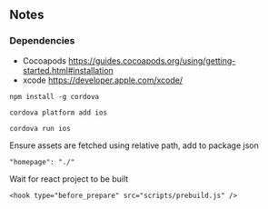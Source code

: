 ## Notes

### Dependencies

- Cocoapods https://guides.cocoapods.org/using/getting-started.html#installation
- xcode https://developer.apple.com/xcode/

```npm install -g cordova```

```cordova platform add ios```

```cordova run ios```

Ensure assets are fetched using relative path, add to package json

```"homepage": "./"```

Wait for react project to be built

```
<hook type="before_prepare" src="scripts/prebuild.js" />
```
